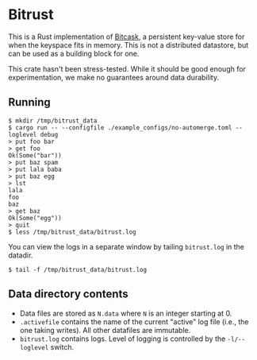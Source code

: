 # Bitrust

 This is a Rust implementation of [Bitcask](http://basho.com/wp-content/uploads/2015/05/bitcask-intro.pdf), a persistent key-value store for
 when the keyspace fits in memory. This is not a distributed datastore, but
 can be used as a building block for one.
 
 This crate hasn't been stress-tested. While it should be good enough for experimentation, we make no guarantees around data durability.
 
 ## Running

```shell
$ mkdir /tmp/bitrust_data
$ cargo run -- --configfile ./example_configs/no-automerge.toml --loglevel debug
> put foo bar
> get foo
Ok(Some("bar"))
> put baz spam
> put lala baba
> put baz egg
> lst
lala
foo
baz
> get baz
Ok(Some("egg"))
> quit 
$ less /tmp/bitrust_data/bitrust.log
```

You can view the logs in a separate window by tailing `bitrust.log` in the
datadir.

```
$ tail -f /tmp/bitrust_data/bitrust.log
```

## Data directory contents

- Data files are stored as `N.data` where `N` is an integer starting at 0.
- `.activefile` contains the name of the current "active" log file (i.e., the
one taking writes). All other datafiles are immutable.
- `bitrust.log` contains logs. Level of logging is controlled by the `-l/--loglevel` switch.
